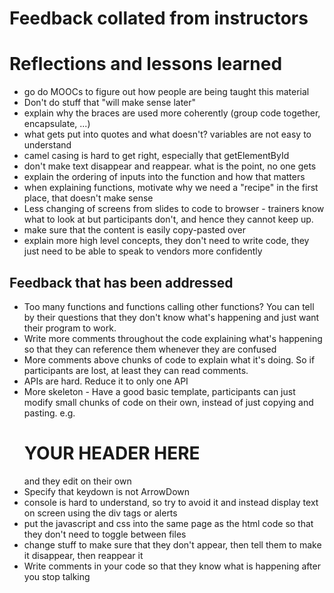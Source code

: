 # Feedback collated from instructors

# Reflections and lessons learned

- go do MOOCs to figure out how people are being taught this material
- Don't do stuff that "will make sense later"
- explain why the braces are used more coherently (group code together, encapsulate, ...)
- what gets put into quotes and what doesn't? variables are not easy to understand
- camel casing is hard to get right, especially that getElementById 
- don't make text disappear and reappear. what is the point, no one gets
- explain the ordering of inputs into the function and how that matters
- when explaining functions, motivate why we need a "recipe" in the first place, that doesn't make sense
- Less changing of screens from slides to code to browser - trainers know what to look at but participants don't, and hence they cannot keep up.
- make sure that the content is easily copy-pasted over
- explain more high level concepts, they don't need to write code, they just need to be able to speak to vendors more confidently

## Feedback that has been addressed

- Too many functions and functions calling other functions? You can tell by their questions that they don't know what's happening and just want their program to work.
- Write more comments throughout the code explaining what's happening so that they can reference them whenever they are confused
- More comments above chunks of code to explain what it's doing. So if participants are lost, at least they can read comments.
- APIs are hard. Reduce it to only one API 
- More skeleton - Have a good basic template, participants can just modify small chunks of code on their own, instead of just copying and pasting. e.g. <h1>YOUR HEADER HERE</h1> and they edit on their own
- Specify that keydown is not ArrowDown
- console is hard to understand, so try to avoid it and instead display text on screen using the div tags or alerts
- put the javascript and css into the same page as the html code so that they don't need to toggle between files
- change stuff to make sure that they don't appear, then tell them to make it disappear, then reappear it
- Write comments in your code so that they know what is happening after you stop talking 
